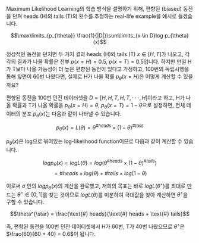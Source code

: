 Maximum Likelihood Learning의 학습 방식을 설명하기 위해, 편향된 (biased) 동전을 던져 heads (H)와 tails (T)의 횟수를 추정하는 real-life example을 예시로 들겠습니다.

$$\max\limits_{p_{\theta}} \frac{1}{|D|}\sum\limits_{x \in D}log p_{\theta}(x)$$

정상적인 동전을 던지면 두 가지 결과 heads (H)와 tails (T) $x \in [H, T]$가 나오고, 각각의 결과가 나올 확률은 전부 $p(x = H) = 0.5$, $p(x = T) = 0.5$입니다. 하지만 만일 H가 T보다 나올 가능성이 더 높은 편향된 동전이 있다고 가정하고, 100번의 독립시행을 통해 앞면이 60번 나왔다면, 실제로 H가 나올 확률 $p_{\theta}(x = H)$은 어떻게 계산할 수 있을까요?

편향된 동전을 100번 던진 데이터셋을 $D = [H, H, T, H, T , \cdot\cdot\cdot, H]$이라고 하고, H가 나올 확률과 T가 나올 확률을 $p_{\theta}(x = H) = \theta$, $p_{\theta}(x=T) = 1 - \theta$으로 설정하면, 전체 데이터의 분포 $p_{\theta}(x)$는 다음과 같이 나타낼 수 있습니다.

$$p_{\theta}(x) = L(\theta) = \theta^{\text{#} heads} \times (1 - \theta)^{\text{#} tails}$$

$p_{\theta}(x)$은 log으로 묶여있는 log-likelihood function이므로 다음과 같이 계산할 수 있습니다.

$$logp_{\theta}(x) = logL(\theta) = log(\theta^{\text{#} heads} \times (1 - \theta)^{\text{#} tails})$$
$$= \text{#} heads \times log(\theta) + \text{#} tails \times log(1 - \theta) $$

이로써 $\sigma$ 안의 $logp_{\theta}(x)$의 계산을 완료했고, 저희의 목표는 바로 $log L(\theta^{\star})$를 최대로 만드는 $\theta^{\star} \in [0,1]$를 찾는 것이므로 $log L(\theta)$를 미분하여 극대값을 찾아 계산하면 $\theta^{\star}$을 구할 수 있습니다.

$$\theta^{\star} = \frac{\text{#} heads}{\text{#} heads + \text{#} tails}$$

즉, 편향된 동전을 100번 던진 데이터셋에서 H가 60번, T가 40번 나왔으므로 $\theta^{\star}$은 $\frac{60}{60 + 40} = 0.6$이 됩니다.